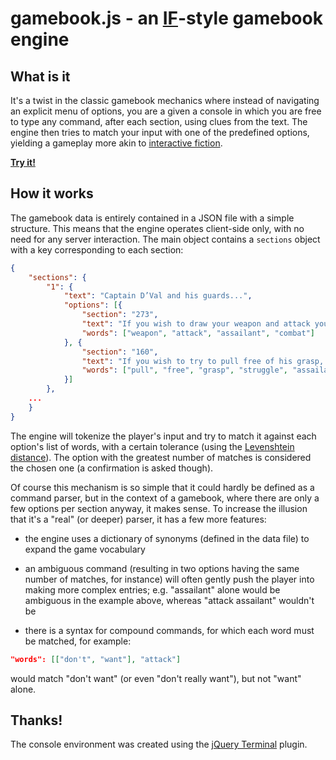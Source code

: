 gamebook.js - an [IF](http://en.wikipedia.org/wiki/Interactive_fiction)-style gamebook engine
=========================================

What is it
----------

It's a twist in the classic gamebook mechanics where instead of
navigating an explicit menu of options, you are a given a console in
which you are free to type any command, after each section, using
clues from the text. The engine then tries to match your input with
one of the predefined options, yielding a gameplay more akin to
[interactive fiction][1].

[1]: http://en.wikipedia.org/wiki/Interactive_fiction

[**Try it!**](http://cjauvin.github.com/gamebook.js)

How it works
------------

The gamebook data is entirely contained in a JSON file with a simple
structure. This means that the engine operates client-side only, with
no need for any server interaction. The main object contains a
`sections` object with a key corresponding to each section:

```json
{
    "sections": {
        "1": {
            "text": "Captain D’Val and his guards...",
            "options": [{
                "section": "273",
                "text": "If you wish to draw your weapon and attack your unknown assailant,\nturn to 273.",
                "words": ["weapon", "attack", "assailant", "combat"]
            }, {
                "section": "160",
                "text": "If you wish to try to pull free of his grasp, turn to 160.",
                "words": ["pull", "free", "grasp", "struggle", "assailant"]
            }]
        },
    ...
    }
}
```

The engine will tokenize the player's input and try to match it
against each option's list of words, with a certain tolerance (using
the [Levenshtein distance][2]). The option with the greatest number of
matches is considered the chosen one (a confirmation is asked though).

Of course this mechanism is so simple that it could hardly be defined
as a command parser, but in the context of a gamebook, where there are
only a few options per section anyway, it makes sense. To increase the
illusion that it's a "real" (or deeper) parser, it has a few more
features:

* the engine uses a dictionary of synonyms (defined in the data file)
  to expand the game vocabulary

* an ambiguous command (resulting in two options having the same
  number of matches, for instance) will often gently push the player
  into making more complex entries; e.g. "assailant" alone would be
  ambiguous in the example above, whereas "attack assailant" wouldn't
  be

* there is a syntax for compound commands, for which each word must be
  matched, for example:

```json
"words": [["don't", "want"], "attack"]
```

would match "don't want" (or even "don't really want"), but not "want"
alone.

[2]: http://en.wikipedia.org/wiki/Levenshtein_distance

Thanks!
-------

The console environment was created using the [jQuery Terminal][3]
plugin.

[3]: http://terminal.jcubic.pl
